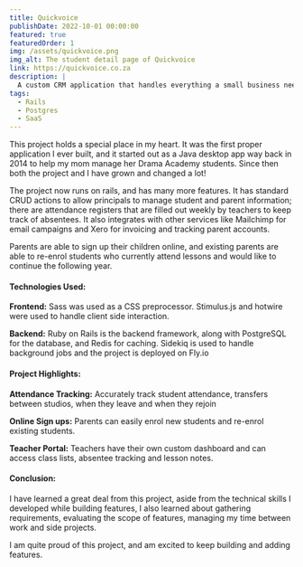 ```yaml
---
title: Quickvoice
publishDate: 2022-10-01 00:00:00
featured: true
featuredOrder: 1
img: /assets/quickvoice.png
img_alt: The student detail page of Quickvoice
link: https://quickvoice.co.za
description: |
  A custom CRM application that handles everything a small business needs to manage their users effectively
tags:
  - Rails
  - Postgres
  - SaaS
---
```


This project holds a special place in my heart. It was the first proper application I ever built, and it started out as a Java desktop app way back in 2014 to help my mom manage her Drama Academy students. Since then both the project and I have grown and changed a lot! 

The project now runs on rails, and has many more features. It has standard CRUD actions to allow principals to manage student and parent information; there are attendance registers that are filled out weekly by teachers to keep track of absentees. It also integrates with other services like Mailchimp for email campaigns and Xero for invoicing and tracking parent accounts.

Parents are able to sign up their children online, and existing parents are able to re-enrol students who currently attend lessons and would like to continue the following year. 

#### Technologies Used:

**Frontend:** Sass was used as a CSS preprocessor. Stimulus.js and hotwire were used to handle client side interaction.

**Backend:** Ruby on Rails is the backend framework, along with PostgreSQL for the database, and Redis for caching. Sidekiq is used to handle background jobs and the project is deployed on Fly.io

#### Project Highlights:

**Attendance Tracking:** Accurately track student attendance, transfers between studios, when they leave and when they rejoin

**Online Sign ups:** Parents can easily enrol new students and re-enrol existing students.

**Teacher Portal:** Teachers have their own custom dashboard and can access class lists, absentee tracking and lesson notes.

#### Conclusion:

I have learned a great deal from this project, aside from the technical skills I developed while building features, I also learned about gathering requirements, evaluating the scope of features, managing my time between work and side projects.

I am quite proud of this project, and am excited to keep building and adding features.
